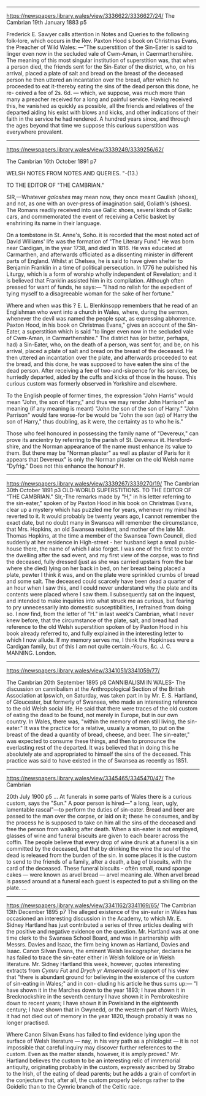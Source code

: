 
---


https://newspapers.library.wales/view/3336622/3336627/24/
The Cambrian
19th January 1883 p5

Frederick E. Sawyer calls attention in Notes and Queries to the following folk-lore, which occurs in the Rev. Paxton Hood s book on Christmas Evans, the Preacher of Wild Wales: —"The superstition of the Sin-Eater is said to linger even now in the secluded vale of Cwm-Aman, in Caermarthenshire. The meaning of this most singular institution of superstition was, that when a person died, the friends sent for the Sin-Eater of the district, who, on his arrival, placed a plate of salt and bread on the breast of the deceased person he then uttered an incantation over the bread, after which he proceeded to eat it-thereby eating the sins of the dead person this done, he re- ceived a fee of 2s. 6d. — which, we suppose, was much more than many a preacher received for a long and painful service. Having received this, he vanished as quickly as possible, all the friends and relatives of the departed aiding his exist with blows and kicks, and other indications of their faith in the service he had rendered. A hundred years since, and through the ages beyond that time we suppose this curious superstition was everywhere prevalent.


---


https://newspapers.library.wales/view/3339249/3339256/62/

The Cambrian
16th October 1891 p7

WELSH NOTES FROM NOTES AND QUERIES. "-(13.)

TO THE EDITOR OF "THE CAMBRIAN."

SIR,—Whatever *galoshes* may mean now, they once meant Gaulish (shoes), and not, as one with an over-press of imagination said, Goliath's (shoes). The Romans readily received into use Gallic shoes, several kinds of Gallic cars, and commemorated the event of receiving a Celtic basket by enshrining its name in their language.

On a tombstone in St. Anne's, Soho. it is recorded that the most noted act of David Williams' life was the formation of "The Literary Fund." He was born near Cardigan, in the year 1738, and died in 1816. He was educated at Carmarthen, and afterwards officiated as a dissenting minister in different parts of England. Whilst at Chelsea, he is said to have given shelter to Benjamin Franklin in a time of political persecution. In 1776 he published his Liturgy, which is a form of worship wholly independent of Revelation; and it is believed that Franklin assisted him in its compilation. Although often pressed for want of funds, he says:— "I had no relish for the expedient of tying myself to a disagreeable woman for the sake of her fortune."

Where and when was this ? E. L. Blenkinsopp remembers that he read of an Englishman who went into a church in Wales, where, during the sermon, whenever the devil was named the people spat, as expressing abhorrence. Paxton Hood, in his book on Christmas Evans," gives an account of the Sin-Eater, a superstition which is said "to linger even now in the secluded vale of Cwm-Aman, in Carmarthenshire." The district has (or better, perhaps, had) a Sin-Eater, who, on the death of a person, was sent for, and be, on his arrival, placed a plate of salt and bread on the breast of the deceased. He then uttered an incantation over the plate, and afterwards proceeded to eat the bread, and this done, he was supposed to have eaten the sins of the dead person. After receiving a fee of two-and-sixpence for his services, be hurriedly departed, aided by the cuffs and kicks of those in the house. This curious custom was formerly observed in Yorkshire and elsewhere.

To the English people of former times, the expression "John Harris" would mean "John, the son of Harry," and thus we may render John Harrison" as meaning (if any meaning is meant) "John the son of the son of Harry." "John Parrison" would fare worse-for be would be "John the son (ap) of Harry the son of Harry," thus doubling, as it were, the certainty as to who he is."

Those who feel honoured in possessing the family name of "Devereux," can prove its ancientry by referring to the parish of St. Devereux iit. Hereford- shire, and the Norman appearance of the name must enhance its value to them. But there may be "Norman plaster" as well as plaster of Paris for it appears that Devereux" is only the Norman plaster on the old Welsh name "Dyfrig." Does not this enhance the honour?
H.


---


https://newspapers.library.wales/view/3339267/3339270/19/
The Cambrian
30th October 1891 p3
OLD-WORLD SUPERSTITIONS.
TO THE EDITOR OF "THE CAMBRIAN."
SIr,-The remarks made by "H," in his letter referring to the sin-eater," spoken of by Paxton Hood in his book on Christmas Evans, clear up a mystery which has puzzled me for years, whenever my mind has reverted to it. It would probably be twenty years ago, I cannot remember the exact date, but no doubt many in Swansea will remember the circumstance, that Mrs. Hopkins, an old Swansea resident, and mother of the late Mr. Thomas Hopkins, at the time a member of the Swansea Town Council, died suddenly at her residence in High-street - her husband kept a small public-house there, the name of which I also forget. I was one of the first to enter the dwelling after the sad event, and my first view of the corpse, was to find the deceased, fully dressed (just as she was carried upstairs from the bar where she died) lying on her back in bed, on her breast being placed a plate, pewter I think it was, and on the plate were sprinkled crumbs of bread and some salt. The deceased could scarcely have been dead a quarter of an hour when I saw this, and I could never understand why the plate and its contents were placed where I saw them. I subsequently sat on the inquest, and intended to make inquiries into what struck me as curious, but fearing to pry unnecessarily into domestic susceptibilities, I refrained from doing so. I now find, from the letter of "H." in last week's Cambrian, what I never knew before, that the circumstance of the plate, salt, and bread had reference to the old Welsh superstition spoken of by Paxton Hood in his book already referred to, and fully explained in the interesting letter to which I now allude. If my memory serves me, I think the Hopkinses were a Cardigan family, but of this I am not quite certain.-Yours, &c.
J. C. MANNING. London.


---

https://newspapers.library.wales/view/3341051/3341059/77/

The Cambrian
20th September 1895 p8
CANNIBALISM IN WALES- The discussion on cannibalism at the Anthropological Section of the British Association at Ipswich, on Saturday, was taken part in by Mr. E. S. Hartland, of Gloucester, but formerly of Swansea, who made an interesting reference to the old Welsh social life. He said that there were traces of the old custom of eating the dead to be found, not merely in Europe, but in our own country. In Wales, there was, "within the memory of men still living, the sin- eater." It was the practice for a relative, usually a woman, to put on the breast of the dead a quantity of bread, cheese, and beer. The sin-eater," was expected to consume these things, and then to pronounce the everlasting rest of the departed. It was believed that in doing this he absolutely ate and appropriated to himself the sins of the deceased. This practice was said to have existed in the of Swansea as recently as 1851.

---


https://newspapers.library.wales/view/3345465/3345470/47/
The Cambrian

20th July 1900 p5
...
At funerals in some parts of Wales there is a curious custom, says the "Sun." A poor person is hired—" a long, lean, ugly, lamentable rascal"—to perform the duties of sin-eater. Bread and beer are passed to the man over the corpse, or laid on it; these he consumes, and by the process he is supposed to take on him all the sins of the deceased and free the person from walking after death. When a sin-eater is not employed, glasses of wine and funeral biscuits are given to each bearer across the coffin. The people believe that every drop of wine drunk at a funeral is a sin committed by the deceased, but that by drinking the wine the soul of the dead is released from the burden of the sin. In some places it is the custom to send to the friends of a family, after a death, a bag of biscuits, with the card of the deceased. These funeral biscuits - oftèn small, round sponge cakes — were known as arvel bread — arvel meaning ale. When arvel bread is passed around at a funeral each guest is expected to put a shilling on the plate.
...


---

https://newspapers.library.wales/view/3341162/3341169/65/
The Cambrian
13th December 1895 p7
The alleged existence of the sin-eater in Wales has occasioned an interesting discussion in the Academy, to which Mr. E. Sidney Hartland has just contributed a series of three articles dealing with the positive and negative evidence on the question. Mr. Hartland was at one time clerk to the Swansea School Board, and was in partnership with Messrs. Davies and Isaac, the firm being known as Hartland, Davies and Isaac. Canon Silvan Evans, the eminent Welsh lexicographer, declares he has failed to trace the sin-eater either in Welsh folklore or in Welsh literature. Mr. Sidney Hartland this week, however, quotes interesting extracts from *Cymru Fu*t and *Drych yr Amseroedd* in support of his view that "there is abundant ground for believing in the existence of the custom of sin-eating in Wales;" and in con- cluding his article he thus sums up:— "I have shown it in the Marches down to the year 1893; I have shown it in Brecknockshire in the seventh century I have shown it in Pembrokeshire down to recent years; I have shown it in Powisland in the eighteenth century; I have shown that in Gwynedd, or the western part of North Wales, it had not died out of memory in the year 1820, though probably it was no longer practised.

Where Canon Silvan Evans has failed to find evidence lying upon the surface of Welsh literature — nay, in his very path as a philologist — it is not impossible that careful inquiry may discover further references to the custom. Even as the matter stands, however, it is amply proved." Mr. Hartland believes the custom to be an interesting relic of immemorial antiquity, originating probably in the custom, expressly ascribed by Strabo to the Irish, of the eating of dead parents; but he adds a grain of comfort in the conjecture that, after all, the custom properly belongs rather to the Goidelic than to the Cymric branch of the Celtic race.

